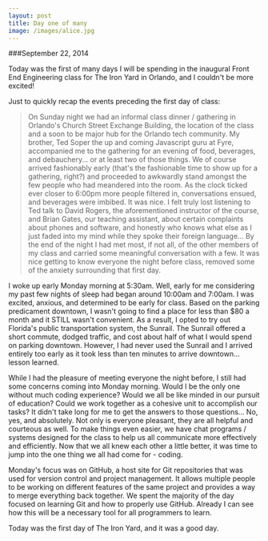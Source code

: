 ```yaml
---
layout: post
title: Day one of many
image: /images/alice.jpg
---
```


###September 22, 2014

Today was the first of many days I will be spending in the inaugural Front End Engineering class for The Iron Yard in Orlando, and I couldn't be more excited! 

Just to quickly recap the events preceding the first day of class:

<blockquote>On Sunday night we had an informal class dinner / gathering in Orlando's Church Street Exchange Building, the location of the class and a soon to be major hub for the Orlando tech community. My brother, Ted Soper the up and coming Javascript guru at Fyre, accompanied me to the gathering for an evening of food, beverages, and debauchery... or at least two of those things. We of course arrived fashionably early (that's the fashionable time to show up for a gathering, right?) and proceeded to awkwardly stand amongst the few people who had meandered into the room. As the clock ticked ever closer to 6:00pm more people filtered in, conversations ensued, and beverages were imbibed. It was nice. I felt truly lost listening to Ted talk to David Rogers, the aforementioned instructor of the course, and Brian Gates, our teaching assistant, about certain complaints about phones and software, and honestly who knows what else as I just faded into my mind while they spoke their foreign language... By the end of the night I had met most, if not all, of the other members of my class and carried some meaningful conversation with a few. It was nice getting to know everyone the night before class, removed some of the anxiety surrounding that first day.</blockquote>

I woke up early Monday morning at 5:30am. Well, early for me considering my past few nights of sleep had began around 10:00am and 7:00am. I was excited, anxious, and determined to be early for class. Based on the parking predicament downtown, I wasn't going to find a place for less than $80 a month and it STILL wasn't convenient. As a result, I opted to try out Florida's public transportation system, the Sunrail. The Sunrail offered a short commute, dodged traffic, and cost about half of what I would spend on parking downtown. However, I had never used the Sunrail and I arrived entirely too early as it took less than ten minutes to arrive downtown... lesson learned. 

While I had the pleasure of meeting everyone the night before, I still had some concerns coming into Monday morning. Would I be the only one without much coding experience? Would we all be like minded in our pursuit of education? Could we work together as a cohesive unit to accomplish our tasks? It didn't take long for me to get the answers to those questions... No, yes, and absolutely. Not only is everyone pleasant, they are all helpful and courteous as well. To make things even easier, we have chat programs / systems designed for the class to help us all communicate more effectively and efficiently. Now that we all knew each other a little better, it was time to jump into the one thing we all had come for - coding.

Monday's focus was on GitHub, a host site for Git repositories that was used for version control and project management. It allows multiple people to be working on different features of the same project and provides a way to merge everything back together. We spent the majority of the day focused on learning Git and how to properly use GitHub. Already I can see how this will be a necessary tool for all programmers to learn. 

Today was the first day of The Iron Yard, and it was a good day.

